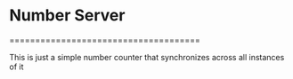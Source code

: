 # **Number Server**

=====================================

This is just a simple number counter that synchronizes across all instances of it
